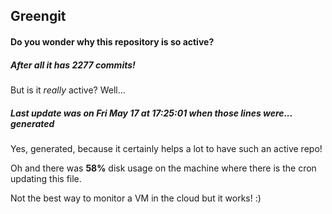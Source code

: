## Greengit

#### Do you wonder why this repository is so active?

##### After all it has 2277 commits!

But is it *really* active? Well...

##### Last update was on Fri May 17 at 17:25:01 when those lines were... generated

Yes, generated, because it certainly helps a lot to have such an active repo!

Oh and there was **58%** disk usage on the machine
where there is the cron updating this file.

Not the best way to monitor a VM in the cloud but it works! :)
